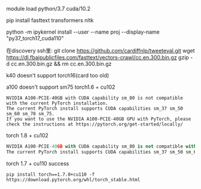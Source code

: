 module load python/3.7 cuda/10.2

pip install fasttext transformers nltk

python -m ipykernel install --user --name proj --display-name "py37_torch17_cuda110"

在discovery ssh里:
git clone https://github.com/cardiffnlp/tweeteval.git
wget https://dl.fbaipublicfiles.com/fasttext/vectors-crawl/cc.en.300.bin.gz
gzip -d cc.en.300.bin.gz && rm cc.en.300.bin.gz

k40 doesn't support torch16(card too old)

a100 doesn't support sm75
torch1.6 + cu102
```
NVIDIA A100-PCIE-40GB with CUDA capability sm_80 is not compatible with the current PyTorch installation.
The current PyTorch install supports CUDA capabilities sm_37 sm_50 sm_60 sm_70 sm_75.
If you want to use the NVIDIA A100-PCIE-40GB GPU with PyTorch, please check the instructions at https://pytorch.org/get-started/locally/

```
torch 1.8 + cu102
```python
NVIDIA A100-PCIE-40GB with CUDA capability sm_80 is not compatible with the current PyTorch installation.
The current PyTorch install supports CUDA capabilities sm_37 sm_50 sm_60 sm_70.
```

torch 1.7 + cu110 success
```shell
pip install torch==1.7.0+cu110 -f https://download.pytorch.org/whl/torch_stable.html
```
